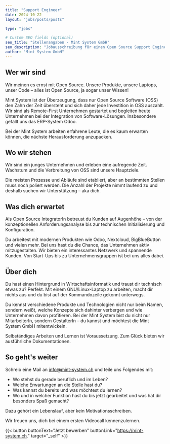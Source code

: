 ```yaml
---
title: "Support Engineer"
date: 2024-10-22
layout: "jobs/posts/posts"

type: "jobs"

# Custom SEO fields (optional)
seo_title: "Stellenangaben - Mint System GmbH"
seo_description: "Jobausschreibung für einen Open Source Support Engineer."
author: "Mint System GmbH"
---
```


## Wer wir sind
Wir meinen es ernst mit Open Source. Unsere Produkte, unsere Laptops, unser Code – alles ist Open Source, ja sogar unser Wissen!

Mint System ist der Überzeugung, dass nur Open Source Software (OSS) den Zahn der Zeit übersteht und sich daher jede Investition in OSS auszahlt. Wir sind als Remote-First Unternehmen gestartet und begleiten heute Unternehmen bei der Integration von Software-Lösungen. Insbesondere gefällt uns das ERP-System Odoo.

Bei der Mint System arbeiten erfahrene Leute, die es kaum erwarten können, die nächste Herausforderung anzupacken.

## Wo wir stehen
Wir sind ein junges Unternehmen und erleben eine aufregende Zeit. Wachstum und die Verbreitung von OSS sind unsere Hauptziele.

Die meisten Prozesse und Abläufe sind etabliert, aber an bestimmten Stellen muss noch poliert werden. Die Anzahl der Projekte nimmt laufend zu und deshalb suchen wir Unterstützung – aka dich.

## Was dich erwartet
Als Open Source IntegratorIn betreust du Kunden auf Augenhöhe – von der konzeptionellen Anforderungsanalyse bis zur technischen Initialisierung und Konfiguration.

Du arbeitest mit modernen Produkten wie Odoo, Nextcloud, BigBlueButton und vielen mehr. Bei uns hast du die Chance, das Unternehmen aktiv mitzugestalten. Wir bieten ein interessantes Netzwerk und spannende Kunden. Von Start-Ups bis zu Unternehmensgruppen ist bei uns alles dabei.

## Über dich
Du hast einen Hintergrund in Wirtschaftsinformatik und traust dir technisch etwas zu? Perfekt. Mit einem GNU/Linux-Laptop zu arbeiten, macht dir nichts aus und du bist auf der Kommandozeile gekonnt unterwegs.

Du kennst verschiedene Produkte und Technologien nicht nur beim Namen, sondern weißt, welche Konzepte sich dahinter verbergen und wie Unternehmen davon profitieren. Bei der Mint System bist du nicht nur MitarbeiterIn, sondern GestalterIn – du kannst und möchtest die Mint System GmbH mitentwickeln.

Selbständiges Arbeiten und Lernen ist Voraussetzung. Zum Glück bieten wir ausführliche Dokumentationen.

## So geht's weiter
Schreib eine Mail an [info@mint-system.ch](mailto:info@mint-system.ch) und teile uns Folgendes mit:

- Wo stehst du gerade beruflich und im Leben?
- Welche Erwartungen an die Stelle hast du?
- Was kannst du bereits und was möchtest du lernen?
- Wo und in welcher Funktion hast du bis jetzt gearbeitet und was hat dir besonders Spaß gemacht?

Dazu gehört ein Lebenslauf, aber kein Motivationsschreiben.

Wir freuen uns, dich bei einem ersten Videocall kennenzulernen.

{{< button 
    buttonText="Jetzt bewerben" 
    buttonLink="https://mint-system.ch."
    target="_self"  >}}